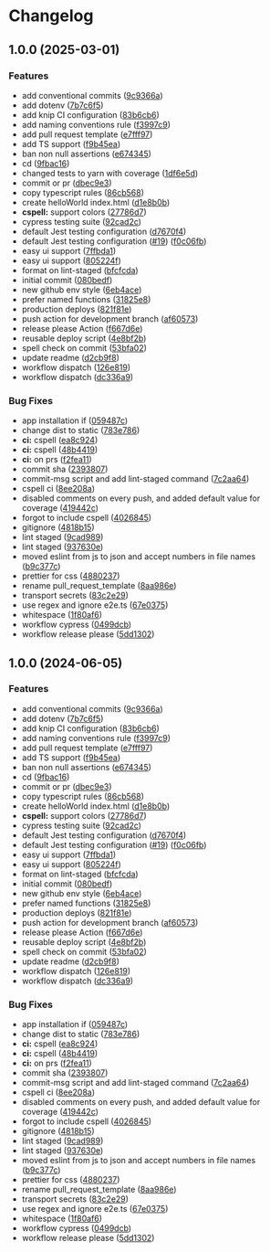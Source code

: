 # Changelog

## 1.0.0 (2025-03-01)


### Features

* add conventional commits ([9c9366a](https://github.com/Meniole/ts-template/commit/9c9366ad423cfb450909c36f735aa08c222cd319))
* add dotenv ([7b7c6f5](https://github.com/Meniole/ts-template/commit/7b7c6f5decd076cf833352c03906e2dcb514428f))
* add knip CI configuration ([83b6cb6](https://github.com/Meniole/ts-template/commit/83b6cb68ce08cd279b315718586ad8f136e065ba))
* add naming conventions rule ([f3997c9](https://github.com/Meniole/ts-template/commit/f3997c9b635dc8d027965b65079423bbba268986))
* add pull request template ([e7fff97](https://github.com/Meniole/ts-template/commit/e7fff971d1ef38f2fc18516c5ba45322490a4a8c))
* add TS support ([f9b45ea](https://github.com/Meniole/ts-template/commit/f9b45eaae8f7e2da76cd9979fd60217f4d4938cc))
* ban non null assertions ([e674345](https://github.com/Meniole/ts-template/commit/e6743454269235a4d1b632742fd723287e16a190))
* cd ([9fbac16](https://github.com/Meniole/ts-template/commit/9fbac16e59476e56333baa5c7e89fb177ed40313))
* changed tests to yarn with coverage ([1df6e5d](https://github.com/Meniole/ts-template/commit/1df6e5dcff7d7ac14188a964268e8fcdff89e397))
* commit or pr ([dbec9e3](https://github.com/Meniole/ts-template/commit/dbec9e30f1bbfb9a6514cb68c0507db37dd7cf2b))
* copy typescript rules ([86cb568](https://github.com/Meniole/ts-template/commit/86cb56883e02419c919c7646d62fea530a5ff99f))
* create helloWorld index.html ([d1e8b0b](https://github.com/Meniole/ts-template/commit/d1e8b0b52130f6cc206675b7e2b8b616da2fda81))
* **cspell:** support colors ([27786d7](https://github.com/Meniole/ts-template/commit/27786d7d0ba92c4268395ab38675627bc9bef8ea))
* cypress testing suite ([92cad2c](https://github.com/Meniole/ts-template/commit/92cad2c46aabc81b42a926298270adbd38adffdc))
* default Jest testing configuration ([d7670f4](https://github.com/Meniole/ts-template/commit/d7670f4d4b7ba307052117a9928540b9d967ec13))
* default Jest testing configuration ([#19](https://github.com/Meniole/ts-template/issues/19)) ([f0c06fb](https://github.com/Meniole/ts-template/commit/f0c06fba5fdcc6919d009f17197b303916608530))
* easy ui support ([7ffbda1](https://github.com/Meniole/ts-template/commit/7ffbda1732fbb579cb0f9db0e8e59a8521b02725))
* easy ui support ([805224f](https://github.com/Meniole/ts-template/commit/805224f0a3c2fb13205e0d0fe184844e99fab02d))
* format on lint-staged ([bfcfcda](https://github.com/Meniole/ts-template/commit/bfcfcdaab8c0aed6fda112e579d9f4f4bb557ee0))
* initial commit ([080bedf](https://github.com/Meniole/ts-template/commit/080bedf1c104dd8ace4495edd595fbcee3c22ab9))
* new github env style ([6eb4ace](https://github.com/Meniole/ts-template/commit/6eb4ace9aff0ce51d1b09befa1b85e09c6eca81f))
* prefer named functions ([31825e8](https://github.com/Meniole/ts-template/commit/31825e82fc48c0e4b8480598f291ce8b1bc88d1a))
* production deploys ([821f81e](https://github.com/Meniole/ts-template/commit/821f81e95925b9dcfc8ae6631bae3150b1cfcb27))
* push action for development branch ([af60573](https://github.com/Meniole/ts-template/commit/af605734b9a66fa4b1d5b5887704e2940de43cf6))
* release please Action ([f667d6e](https://github.com/Meniole/ts-template/commit/f667d6e730e1bfdd68a577f844a66216cd8446cf))
* reusable deploy script ([4e8bf2b](https://github.com/Meniole/ts-template/commit/4e8bf2b14aa38ad0e3bcdd82a4e080be86d77179))
* spell check on commit ([53bfa02](https://github.com/Meniole/ts-template/commit/53bfa0258251b2e775699bfc6a5120f174ccaf58))
* update readme ([d2cb9f8](https://github.com/Meniole/ts-template/commit/d2cb9f89841650c76596a03d0eab4a3026244247))
* workflow dispatch ([126e819](https://github.com/Meniole/ts-template/commit/126e819301653d30eede0849d258e44db973f2ba))
* workflow dispatch ([dc336a9](https://github.com/Meniole/ts-template/commit/dc336a9d2902a4c425491ac61fbc5325ad6e4826))


### Bug Fixes

* app installation if ([059487c](https://github.com/Meniole/ts-template/commit/059487c910fbf671ef99a058631af40ed83ed12c))
* change dist to static ([783e786](https://github.com/Meniole/ts-template/commit/783e786dfce63e702672f5a09f58935fad75b1ae))
* **ci:** cspell ([ea8c924](https://github.com/Meniole/ts-template/commit/ea8c924d95ef36ef5ece2ac3a5b6e0153c6b816a))
* **ci:** cspell ([48b4419](https://github.com/Meniole/ts-template/commit/48b441995dbc0a78b5de5bb2dd353fa77ef804ae))
* **ci:** on prs ([f2fea11](https://github.com/Meniole/ts-template/commit/f2fea11b632888bd7f7eebb310905843d6c57f70))
* commit sha ([2393807](https://github.com/Meniole/ts-template/commit/23938078cf1e720c714698d6b966dff395153c61))
* commit-msg script and add lint-staged command ([7c2aa64](https://github.com/Meniole/ts-template/commit/7c2aa64df980c4937812c09d4038b19de7ea8cda))
* cspell ci ([8ee208a](https://github.com/Meniole/ts-template/commit/8ee208a1dd30d5c708a61e636cca29b04b373aac))
* disabled comments on every push, and added default value for coverage ([419442c](https://github.com/Meniole/ts-template/commit/419442c644651ec8db72e26f446b56123b284ebf))
* forgot to include cspell ([4026845](https://github.com/Meniole/ts-template/commit/4026845606011433d71c78a921ebf1f93d5d83e8))
* gitignore ([4818b15](https://github.com/Meniole/ts-template/commit/4818b15f6f0b3cdfe74a96fd8fa94c0f6ed6461c))
* lint staged ([9cad989](https://github.com/Meniole/ts-template/commit/9cad989afff96c8786db86cb92df64e808b5f405))
* lint staged ([937630e](https://github.com/Meniole/ts-template/commit/937630eb4abf93b7f3055b660e9bebc809d53399))
* moved eslint from js to json and accept numbers in file names ([b9c377c](https://github.com/Meniole/ts-template/commit/b9c377c9b1c2dc8840622027c996cf626f996920))
* prettier for css ([4880237](https://github.com/Meniole/ts-template/commit/4880237fb5d524e8315638f10bae984f3942999c))
* rename pull_request_template ([8aa986e](https://github.com/Meniole/ts-template/commit/8aa986e6885173d56f628ee6d887d3619a19407c))
* transport secrets ([83c2e29](https://github.com/Meniole/ts-template/commit/83c2e2948ccce120400f943334a2c3bdb573f175))
* use regex and ignore e2e.ts ([67e0375](https://github.com/Meniole/ts-template/commit/67e0375fca861d1d71fdbfac436f667d758b448a))
* whitespace ([1f80af6](https://github.com/Meniole/ts-template/commit/1f80af63af8b2c1d97b125fd64b0a248e8d4ded0))
* workflow cypress ([0499dcb](https://github.com/Meniole/ts-template/commit/0499dcbe14472c86b0a50169a86f2e6282d6c323))
* workflow release please ([5dd1302](https://github.com/Meniole/ts-template/commit/5dd1302a93822de66b216bdd5293b110eeda75c8))

## 1.0.0 (2024-06-05)


### Features

* add conventional commits ([9c9366a](https://github.com/ubiquity/ts-template/commit/9c9366ad423cfb450909c36f735aa08c222cd319))
* add dotenv ([7b7c6f5](https://github.com/ubiquity/ts-template/commit/7b7c6f5decd076cf833352c03906e2dcb514428f))
* add knip CI configuration ([83b6cb6](https://github.com/ubiquity/ts-template/commit/83b6cb68ce08cd279b315718586ad8f136e065ba))
* add naming conventions rule ([f3997c9](https://github.com/ubiquity/ts-template/commit/f3997c9b635dc8d027965b65079423bbba268986))
* add pull request template ([e7fff97](https://github.com/ubiquity/ts-template/commit/e7fff971d1ef38f2fc18516c5ba45322490a4a8c))
* add TS support ([f9b45ea](https://github.com/ubiquity/ts-template/commit/f9b45eaae8f7e2da76cd9979fd60217f4d4938cc))
* ban non null assertions ([e674345](https://github.com/ubiquity/ts-template/commit/e6743454269235a4d1b632742fd723287e16a190))
* cd ([9fbac16](https://github.com/ubiquity/ts-template/commit/9fbac16e59476e56333baa5c7e89fb177ed40313))
* commit or pr ([dbec9e3](https://github.com/ubiquity/ts-template/commit/dbec9e30f1bbfb9a6514cb68c0507db37dd7cf2b))
* copy typescript rules ([86cb568](https://github.com/ubiquity/ts-template/commit/86cb56883e02419c919c7646d62fea530a5ff99f))
* create helloWorld index.html ([d1e8b0b](https://github.com/ubiquity/ts-template/commit/d1e8b0b52130f6cc206675b7e2b8b616da2fda81))
* **cspell:** support colors ([27786d7](https://github.com/ubiquity/ts-template/commit/27786d7d0ba92c4268395ab38675627bc9bef8ea))
* cypress testing suite ([92cad2c](https://github.com/ubiquity/ts-template/commit/92cad2c46aabc81b42a926298270adbd38adffdc))
* default Jest testing configuration ([d7670f4](https://github.com/ubiquity/ts-template/commit/d7670f4d4b7ba307052117a9928540b9d967ec13))
* default Jest testing configuration ([#19](https://github.com/ubiquity/ts-template/issues/19)) ([f0c06fb](https://github.com/ubiquity/ts-template/commit/f0c06fba5fdcc6919d009f17197b303916608530))
* easy ui support ([7ffbda1](https://github.com/ubiquity/ts-template/commit/7ffbda1732fbb579cb0f9db0e8e59a8521b02725))
* easy ui support ([805224f](https://github.com/ubiquity/ts-template/commit/805224f0a3c2fb13205e0d0fe184844e99fab02d))
* format on lint-staged ([bfcfcda](https://github.com/ubiquity/ts-template/commit/bfcfcdaab8c0aed6fda112e579d9f4f4bb557ee0))
* initial commit ([080bedf](https://github.com/ubiquity/ts-template/commit/080bedf1c104dd8ace4495edd595fbcee3c22ab9))
* new github env style ([6eb4ace](https://github.com/ubiquity/ts-template/commit/6eb4ace9aff0ce51d1b09befa1b85e09c6eca81f))
* prefer named functions ([31825e8](https://github.com/ubiquity/ts-template/commit/31825e82fc48c0e4b8480598f291ce8b1bc88d1a))
* production deploys ([821f81e](https://github.com/ubiquity/ts-template/commit/821f81e95925b9dcfc8ae6631bae3150b1cfcb27))
* push action for development branch ([af60573](https://github.com/ubiquity/ts-template/commit/af605734b9a66fa4b1d5b5887704e2940de43cf6))
* release please Action ([f667d6e](https://github.com/ubiquity/ts-template/commit/f667d6e730e1bfdd68a577f844a66216cd8446cf))
* reusable deploy script ([4e8bf2b](https://github.com/ubiquity/ts-template/commit/4e8bf2b14aa38ad0e3bcdd82a4e080be86d77179))
* spell check on commit ([53bfa02](https://github.com/ubiquity/ts-template/commit/53bfa0258251b2e775699bfc6a5120f174ccaf58))
* update readme ([d2cb9f8](https://github.com/ubiquity/ts-template/commit/d2cb9f89841650c76596a03d0eab4a3026244247))
* workflow dispatch ([126e819](https://github.com/ubiquity/ts-template/commit/126e819301653d30eede0849d258e44db973f2ba))
* workflow dispatch ([dc336a9](https://github.com/ubiquity/ts-template/commit/dc336a9d2902a4c425491ac61fbc5325ad6e4826))


### Bug Fixes

* app installation if ([059487c](https://github.com/ubiquity/ts-template/commit/059487c910fbf671ef99a058631af40ed83ed12c))
* change dist to static ([783e786](https://github.com/ubiquity/ts-template/commit/783e786dfce63e702672f5a09f58935fad75b1ae))
* **ci:** cspell ([ea8c924](https://github.com/ubiquity/ts-template/commit/ea8c924d95ef36ef5ece2ac3a5b6e0153c6b816a))
* **ci:** cspell ([48b4419](https://github.com/ubiquity/ts-template/commit/48b441995dbc0a78b5de5bb2dd353fa77ef804ae))
* **ci:** on prs ([f2fea11](https://github.com/ubiquity/ts-template/commit/f2fea11b632888bd7f7eebb310905843d6c57f70))
* commit sha ([2393807](https://github.com/ubiquity/ts-template/commit/23938078cf1e720c714698d6b966dff395153c61))
* commit-msg script and add lint-staged command ([7c2aa64](https://github.com/ubiquity/ts-template/commit/7c2aa64df980c4937812c09d4038b19de7ea8cda))
* cspell ci ([8ee208a](https://github.com/ubiquity/ts-template/commit/8ee208a1dd30d5c708a61e636cca29b04b373aac))
* disabled comments on every push, and added default value for coverage ([419442c](https://github.com/ubiquity/ts-template/commit/419442c644651ec8db72e26f446b56123b284ebf))
* forgot to include cspell ([4026845](https://github.com/ubiquity/ts-template/commit/4026845606011433d71c78a921ebf1f93d5d83e8))
* gitignore ([4818b15](https://github.com/ubiquity/ts-template/commit/4818b15f6f0b3cdfe74a96fd8fa94c0f6ed6461c))
* lint staged ([9cad989](https://github.com/ubiquity/ts-template/commit/9cad989afff96c8786db86cb92df64e808b5f405))
* lint staged ([937630e](https://github.com/ubiquity/ts-template/commit/937630eb4abf93b7f3055b660e9bebc809d53399))
* moved eslint from js to json and accept numbers in file names ([b9c377c](https://github.com/ubiquity/ts-template/commit/b9c377c9b1c2dc8840622027c996cf626f996920))
* prettier for css ([4880237](https://github.com/ubiquity/ts-template/commit/4880237fb5d524e8315638f10bae984f3942999c))
* rename pull_request_template ([8aa986e](https://github.com/ubiquity/ts-template/commit/8aa986e6885173d56f628ee6d887d3619a19407c))
* transport secrets ([83c2e29](https://github.com/ubiquity/ts-template/commit/83c2e2948ccce120400f943334a2c3bdb573f175))
* use regex and ignore e2e.ts ([67e0375](https://github.com/ubiquity/ts-template/commit/67e0375fca861d1d71fdbfac436f667d758b448a))
* whitespace ([1f80af6](https://github.com/ubiquity/ts-template/commit/1f80af63af8b2c1d97b125fd64b0a248e8d4ded0))
* workflow cypress ([0499dcb](https://github.com/ubiquity/ts-template/commit/0499dcbe14472c86b0a50169a86f2e6282d6c323))
* workflow release please ([5dd1302](https://github.com/ubiquity/ts-template/commit/5dd1302a93822de66b216bdd5293b110eeda75c8))
